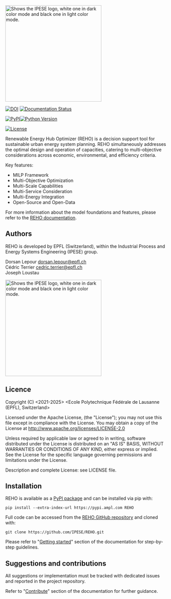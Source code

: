<picture>
  <source media="(prefers-color-scheme: dark)" srcset="https://github.com/IPESE/REHO/blob/main/docs/images/logos/logo-reho-white.png?raw=true">
  <source media="(prefers-color-scheme: light)" srcset="https://github.com/IPESE/REHO/blob/main/docs/images/logos/logo-reho-black.png?raw=true">
  <img width="300"  alt="Shows the IPESE logo, white one in dark color mode and black one in light color mode.">
</picture>

[![DOI](https://joss.theoj.org/papers/10.21105/joss.06734/status.svg)](https://doi.org/10.21105/joss.06734)
[![Documentation Status](https://readthedocs.org/projects/reho/badge/?version=main)](https://reho.readthedocs.io/)

[![PyPI](https://img.shields.io/pypi/v/REHO.svg)](https://pypi.org/project/REHO/)[![Python Version](https://img.shields.io/badge/Python-3.9%20%7C%203.10%20%7C%203.11%20%7C%203.12-blue)](https://pypi.org/project/REHO/)

[![License](https://img.shields.io/badge/license-Apache%202-blue)](https://www.apache.org/licenses/LICENSE-2.0)


Renewable Energy Hub Optimizer (REHO) is a decision support tool for sustainable urban energy system planning.
REHO simultaneously addresses the optimal design and operation of capacities, catering to multi-objective considerations
across economic, environmental, and efficiency criteria.

Key features:
* MILP Framework
* Multi-Objective Optimization
* Multi-Scale Capabilities
* Multi-Service Consideration
* Multi-Energy Integration
* Open-Source and Open-Data

For more information about the model foundations and features, please refer to the [REHO documentation](https://reho.readthedocs.io/en/main/).

## Authors
REHO is developed by EPFL (Switzerland), within the Industrial Process and Energy Systems Engineering (IPESE) group.

Dorsan Lepour <dorsan.lepour@epfl.ch>  
Cédric Terrier <cedric.terrier@epfl.ch>  
Joseph Loustau

<picture>
  <source media="(prefers-color-scheme: dark)" srcset="https://github.com/IPESE/REHO/blob/main/docs/images/logos/ipese-logo-white.svg?raw=true">
  <source media="(prefers-color-scheme: light)" srcset="https://github.com/IPESE/REHO/blob/main/docs/images/logos/ipese-logo-black.svg?raw=true">
  <img width="300"  alt="Shows the IPESE logo, white one in dark color mode and black one in light color mode.">
</picture>

## Licence
Copyright (C) <2021-2025> <Ecole Polytechnique Fédérale de Lausanne (EPFL), Switzerland>

Licensed under the Apache License, (the "License");
you may not use this file except in compliance with the License.
You may obtain a copy of the License at http://www.apache.org/licenses/LICENSE-2.0

Unless required by applicable law or agreed to in writing, software
distributed under the License is distributed on an "AS IS" BASIS,
WITHOUT WARRANTIES OR CONDITIONS OF ANY KIND, either express or implied.
See the License for the specific language governing permissions and
limitations under the License.

Description and complete License: see LICENSE file.

## Installation

REHO is available as a [PyPI package](https://pypi.org/project/REHO/) and can be installed via pip with:
```
pip install --extra-index-url https://pypi.ampl.com REHO
```

Full code can be accessed from the [REHO GitHub repository](https://github.com/IPESE/REHO) and cloned with:
```
git clone https://github.com/IPESE/REHO.git
```

Please refer to "[Getting started](https://reho.readthedocs.io/en/main/sections/5_Getting_started.html)" section of the documentation for step-by-step guidelines.

## Suggestions and contributions
All suggestions or implementation must be tracked with dedicated issues and reported in the project repository.

Refer to "[Contribute](https://reho.readthedocs.io/en/main/sections/7_Contribute.html)" section of the documentation for further guidance.
